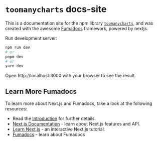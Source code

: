 # `toomanycharts` docs-site

This is a documentation site for the npm library [`toomanycharts`](https://github.com/DanteASC4/toomanycharts), and was created with the awesome [Fumadocs](https://github.com/fuma-nama/fumadocs) framework, powered by nextjs.

Run development server:

```bash
npm run dev
# or
pnpm dev
# or
yarn dev
```

Open http://localhost:3000 with your browser to see the result.

## Learn More Fumadocs

To learn more about Next.js and Fumadocs, take a look at the following
resources:

- Read the [Introduction](https://fumadocs.dev/docs/mdx) for further details.
- [Next.js Documentation](https://nextjs.org/docs) - learn about Next.js
  features and API.
- [Learn Next.js](https://nextjs.org/learn) - an interactive Next.js tutorial.
- [Fumadocs](https://fumadocs.vercel.app) - learn about Fumadocs

